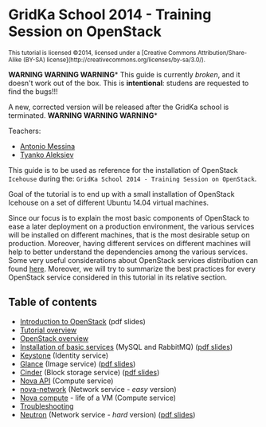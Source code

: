 GridKa School 2014 - Training Session on OpenStack
==================================================

<sub>
   This tutorial is licensed ©2014, licensed under a
   [Creative Commons Attribution/Share-Alike (BY-SA) license](http://creativecommons.org/licenses/by-sa/3.0/).
</sub>

**WARNING WARNING WARNING***
This guide is currently *broken*, and it doesn't work out of the
box. This is **intentional**: studens are requested to find the
bugs!!!

A new, corrected version will be released after the GridKa school is terminated.
**WARNING WARNING WARNING***

Teachers:

* [Antonio Messina](mailto:antonio.s.messina@gmail.com)
* [Tyanko Aleksiev](mailto:tyanko.alexiev@gmail.com)


This guide is to be used as reference for the installation of
OpenStack `Icehouse` during the: `GridKa School 2014 - Training Session
on OpenStack`.

Goal of the tutorial is to end up with a small installation of
OpenStack Icehouse on a set of different Ubuntu 14.04 virtual
machines.

Since our focus is to explain the most basic components of OpenStack
to ease a later deployment on a production environment, the various
services will be installed on different machines, that is the most
desirable setup on production. Moreover, having different services on
different machines will help to better understand the dependencies
among the various services. Some very useful considerations about OpenStack
services distribution can found [here](http://docs.openstack.org/openstack-ops/content/cloud_controller_design.html).
Moreover, we will try to summarize the best practices for every OpenStack
service considered in this tutorial in its relative section. 

Table of contents
-----------------

* [Introduction to OpenStack](presentations/overview/openstack.pdf?raw=true) (pdf slides)
* [Tutorial overview](tutorial/overview.rst)
* [OpenStack overview](tutorial/openstack_overview.rst)
* [Installation of basic services](tutorial/basic_services.rst) (MySQL
  and RabbitMQ) ([pdf slides](presentations/db-rabbit/db-rabbit.pdf))
* [Keystone](tutorial/keystone.rst) (Identity service)
* [Glance](tutorial/glance.rst) (Image service) ([pdf slides](presentations/glance/glance.pdf))
* [Cinder](tutorial/cinder.rst) (Block storage service) ([pdf slides](presentations/cinder/cinder.pdf))
* [Nova API](tutorial/nova_api.rst) (Compute service)
* [nova-network](tutorial/nova_network.rst) (Network service - *easy* version)
* [Nova compute](tutorial/nova_compute.rst) - life of a VM (Compute service)
* [Troubleshooting](tutorial/troubleshooting1.rst)
* [Neutron](tutorial/neutron.rst) (Network service - *hard* version)
  ([pdf slides](presentations/neutron/neutron.pdf?raw=true))
